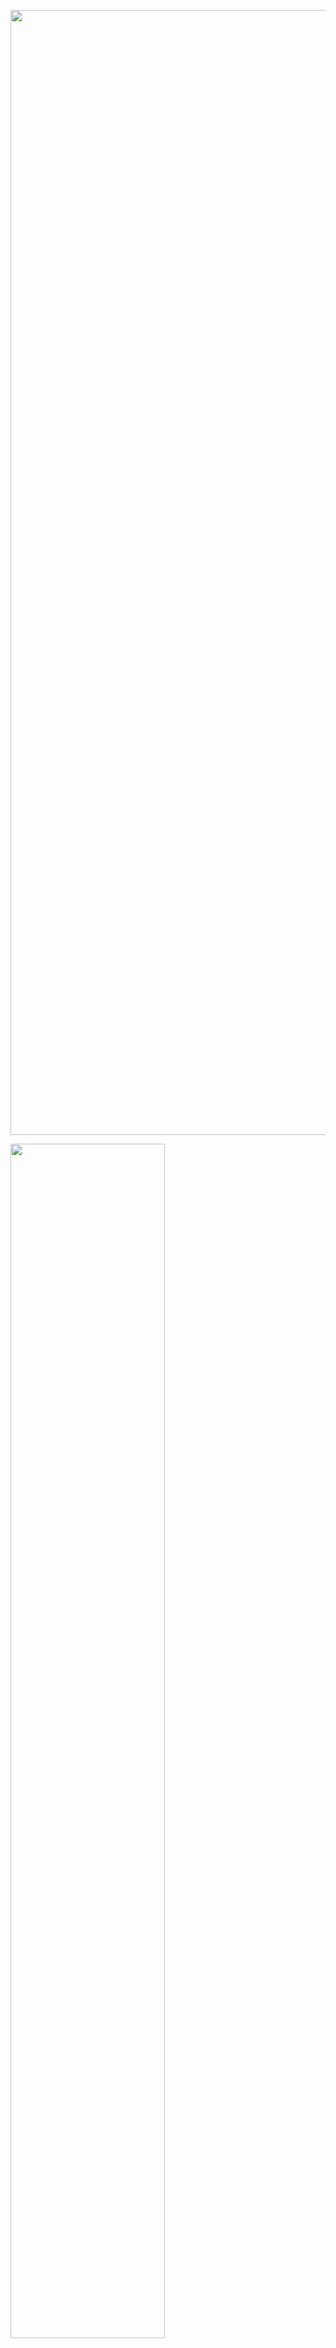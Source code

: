 <img style='width:1800px;' src='https://capsule-render.vercel.app/api?
  type=waving&color=164EAB&height=225&section=header&text=.NET%20DEV&fontColor=FFFFFF&fontAlign=22&fontAlignY=35&desc=Qurbonali.Nazarov&descSize=20&descAlign=18&descAlignY=58&animation=twinkling' /> 
  
<span><img src="https://github-readme-stats.vercel.app/api?username=nazarovqurbonali&show_icons=true&theme=react&hide_border=false" width="70%" /></span>
<span><img src="https://github-readme-streak-stats.herokuapp.com/?user=nazarovqurbonali&theme=react" width="70%" /></span> 
  

